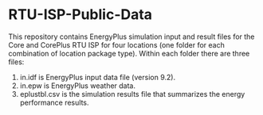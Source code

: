 # RTU-ISP-Public-Data
This repository contains EnergyPlus simulation input and result files for the Core and CorePlus RTU ISP for four locations (one folder for each combination of location package type). Within each folder there are three files:
1) in.idf is EnergyPlus input data file (version 9.2).
2) in.epw is EnergyPlus weather data.
3) eplustbl.csv is the simulation results file that summarizes the energy performance results.
